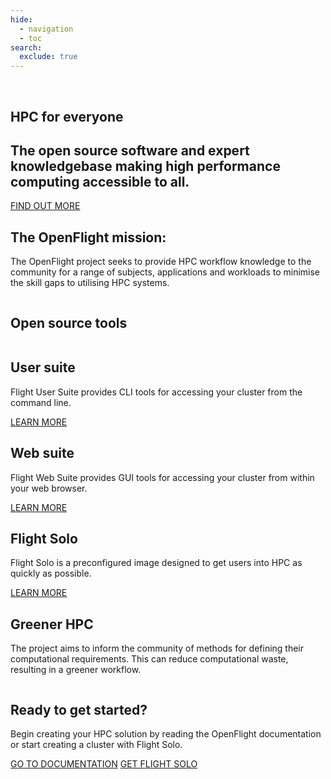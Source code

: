 ```yaml
---
hide:
  - navigation
  - toc
search:
  exclude: true
---
```


<section id="home-container" class="home-block no-tabs no-footer">
  <div id="home-image-container">
    <img
      id="home-image" 
      alt="" 
      src="assets/images/OF_home.png"
    >
    <img 
      id="home-image-narrow" 
      alt="" 
      src="assets/images/OF_home_bottom.png"
    >
  </div>
  <div id="home-text">
    <h1 id="home-header">HPC for <span class="blue-text">everyone</span></h1>
    <h2 id="home-subheader">
      The open source software and expert knowledgebase making high performance computing accessible to all.
    </h2>
    <a class="button big-text" href="#mission-container">FIND OUT MORE</a>
  </div>
</section>
<section id="mission-block" class="home-block">
  <img 
    id="cloud-bar" 
    alt=""
    src="assets/images/cloud_bar.svg"
  >
  <div id="mission-container">
    <div id="mission-text">
      <h1>The OpenFlight mission:</h1>
      <p>
        The OpenFlight project seeks to provide HPC workflow knowledge 
        to the community for a range of subjects, applications and workloads 
        to minimise the skill gaps to utilising HPC systems.
      </p>
    </div>
    <img 
      id="mission-bumcloud" 
      alt=""
      src="assets/images/bumcloud_white.svg"
    >
  </div>
</section>
<section id="tools-block" class="home-block">
  <h1>Open source tools</h1>
  <div id="tools-container">
    <div class="tool">
      <img 
        alt=""
        src="assets/images/user_suite.svg"
      >
      <div>
        <h2>User suite</h2>
        <p>
          Flight User Suite provides CLI tools for accessing your cluster from the command line. 
        </p>
      </div>
      <a class="button" href="docs/flight-environment/use-flight/flight-user-suite">LEARN MORE</a>
    </div>
    <div class="tool">
      <img 
        alt=""
        src="assets/images/web_suite.svg"
      >
      <div>
        <h2>Web suite</h2>
        <p>
          Flight Web Suite provides GUI tools for accessing your cluster from within your web browser.
        </p>
      </div>
      <a class="button" href="docs/flight-environment/use-flight/flight-web-suite">LEARN MORE</a>
    </div>
    <div class="tool">
      <img 
        alt=""
        src="assets/images/solo_logo.svg"
      >
      <div>
        <h2>Flight Solo</h2>
        <p>
          Flight Solo is a preconfigured image designed to get users into HPC as quickly as possible.
        </p>
      </div>
      <a class="button" href="solo">LEARN MORE</a>
    </div>
  </div>
</section>
<section id="green-block" class="home-block">
  <div id="green-container">
    <div>
        <h1>Greener HPC</h1>
        <p>
          The project aims to inform the community of methods for defining their 
          computational requirements. This can reduce computational waste, resulting 
          in a greener workflow.
        </p>
    </div>
    <img alt=""
         src="assets/images/green_hpc.svg">
  </div>
</section>
<section id="ready-block" class="home-block">
  <div id="ready-container">
    <h1>Ready to get started?</h1>
    <p>
      Begin creating your HPC solution by reading the OpenFlight documentation 
      or start creating a cluster with Flight Solo.
    </p>
    <div id="ready-buttons">
      <a class="button" href="docs">GO TO DOCUMENTATION</a>
      <a class="button" href="solo">GET FLIGHT SOLO</a>
    </div>
  </div>
</section>
<div id="footer-container" class="home-block">
  <div class="footer">
    <img 
      id="cloud-l" 
      alt=""
      class="cloud parting-cloud" src="assets/images/parting_cloud_l.svg"
    >
    <img 
      alt=""
      class="footer-logo" 
      src="assets/images/openflighthpc_grey.svg"
    >
    <img 
      id="cloud-r" 
      alt=""
      class="cloud parting-cloud" src="assets/images/parting_cloud_r.svg"
    >
  </div>
</div>
<div class="md-header__topic"></div>
